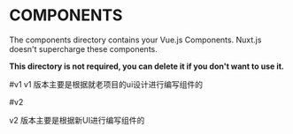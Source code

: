# COMPONENTS

The components directory contains your Vue.js Components.
Nuxt.js doesn't supercharge these components.

**This directory is not required, you can delete it if you don't want to use it.**

#v1
v1 版本主要是根据就老项目的ui设计进行编写组件的

#v2

v2 版本主要是根据新UI进行编写组件的
